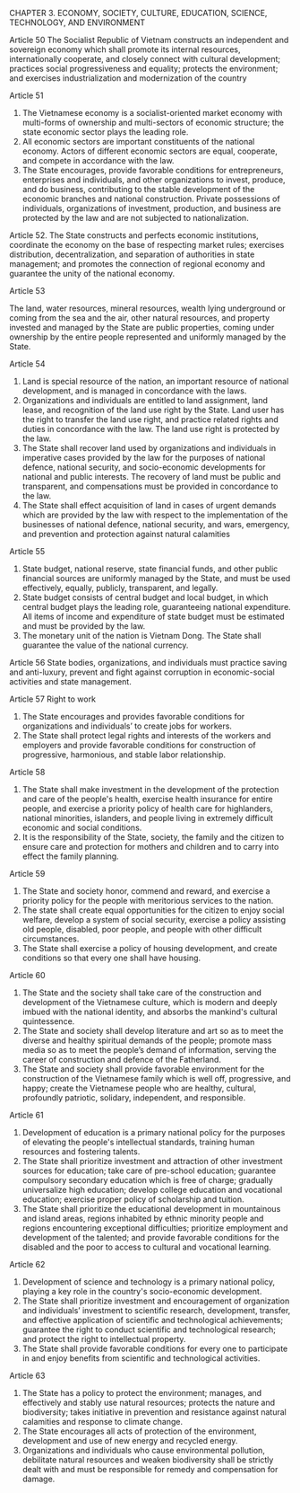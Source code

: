 

CHAPTER 3. ECONOMY, SOCIETY, CULTURE, EDUCATION, SCIENCE, TECHNOLOGY, AND ENVIRONMENT

Article 50
The Socialist Republic of Vietnam constructs an independent and sovereign economy which shall promote its internal resources, internationally cooperate, and closely connect with cultural development; practices social progressiveness and equality; protects the environment; and exercises industrialization and modernization of the country

Article 51
1. The Vietnamese economy is a socialist-oriented market economy with multi-forms of ownership and multi-sectors of economic structure; the state economic sector plays the leading role.
2. All economic sectors are important constituents of the national economy. Actors
of different economic sectors are equal, cooperate, and compete in accordance with the law.
3. The State encourages, provide favorable conditions for entrepreneurs, enterprises and individuals, and other organizations to invest, produce, and do business, contributing to the stable development of the economic branches and national construction. Private possessions of individuals, organizations of investment, production, and business are protected by the law and are not subjected to nationalization.

Article 52. The State constructs and perfects economic institutions, coordinate the economy on the
base of respecting market rules; exercises distribution, decentralization, and separation
of authorities in state management; and promotes the connection of regional economy
and guarantee the unity of the national economy.


Article 53

The land, water resources, mineral resources, wealth lying underground or coming from the sea and the air, other natural resources, and property invested and managed by the State are public properties, coming under ownership by the entire people represented and uniformly managed by the State.

Article 54
1. Land is special resource of the nation, an important resource of national development, and is managed in concordance with the laws.
2. Organizations and individuals are entitled to land assignment, land lease, and recognition of the land use right by the State. Land user has the right to transfer the land use right, and practice related rights and duties in concordance with the law. The land use right is protected by the law.
3. The State shall recover land used by organizations and individuals in imperative cases provided by the law for the purposes of national defence, national security, and socio-economic developments for national and public interests. The recovery of land must be public and transparent, and compensations must be provided in concordance to the law.
4. The State shall effect acquisition of land in cases of urgent demands which are provided by the law with respect to the implementation of the businesses of national defence, national security, and wars, emergency, and prevention and protection against natural calamities

Article 55
1. State budget, national reserve, state financial funds, and other public financial sources are uniformly managed by the State, and must be used effectively, equally, publicly, transparent, and legally.
2. State budget consists of central budget and local budget, in which central budget plays the leading role, guaranteeing national expenditure. All items of income and expenditure of state budget must be estimated and must be provided by the law.
3. The monetary unit of the nation is Vietnam Dong. The State shall guarantee the value of the national currency.

Article 56
State bodies, organizations, and individuals must practice saving and anti-luxury, prevent and fight against corruption in economic-social activities and state management.

Article 57
Right to work
1. The State encourages and provides favorable conditions for organizations and individuals’ to create jobs for workers.
2. The State shall protect legal rights and interests of the workers and employers and provide favorable conditions for construction of progressive, harmonious, and stable labor relationship.

Article 58
1. The State shall make investment in the development of the protection and care of the people's health, exercise health insurance for entire people, and exercise a priority policy of health care for highlanders, national minorities, islanders, and people living in extremely difficult economic and social conditions.
2. It is the responsibility of the State, society, the family and the citizen to ensure care and protection for mothers and children and to carry into effect the family  planning.

Article 59
1. The State and society honor, commend and reward, and exercise a priority policy for the people with meritorious services to the nation.
2. The state shall create equal opportunities for the citizen to enjoy social welfare, develop a system of social security, exercise a policy assisting old people, disabled, poor people, and people with other difficult circumstances.
3. The State shall exercise a policy of housing development, and create conditions so that every one shall have housing.

Article 60
1. The State and the society shall take care of the construction and development of the Vietnamese culture, which is modern and deeply imbued with the national identity, and absorbs the mankind's cultural quintessence.
2. The State and society shall develop literature and art so as to meet the diverse and healthy spiritual demands of the people; promote mass media so as to meet the people’s demand of information, serving the career of construction and defence of the Fatherland.
3. The State and society shall provide favorable environment for the construction of the Vietnamese family which is well off, progressive, and happy; create the Vietnamese people who are healthy, cultural, profoundly patriotic, solidary, independent, and responsible.

Article 61
1. Development of education is a primary national policy for the purposes of elevating the people's intellectual standards, training human resources and fostering talents.
2. The State shall prioritize investment and attraction of other investment sources for education; take care of pre-school education; guarantee compulsory secondary education which is free of charge; gradually universalize high education; develop college education and vocational education; exercise proper policy of scholarship and tuition.
3. The State shall prioritize the educational development in mountainous and island
areas, regions inhabited by ethnic minority people and regions encountering exceptional difficulties; prioritize employment and development of the talented; and provide favorable conditions for the disabled and the poor to access to cultural and vocational learning.

Article 62
1. Development of science and technology is a primary national policy, playing a key role in the country's socio-economic development.
2. The State shall prioritize investment and encouragement of organization and individuals’ investment to scientific research, development, transfer, and effective application of scientific and technological achievements; guarantee the right to conduct scientific and technological research; and protect the right to intellectual property.
3. The State shall provide favorable conditions for every one to participate in and
enjoy benefits from scientific and technological activities.

Article 63
1. The State has a policy to protect the environment; manages, and effectively and stably use natural resources; protects the nature and biodiversity; takes initiative in prevention and resistance against natural calamities and response to climate change.
2. The State encourages all acts of protection of the environment, development and
use of new energy and recycled energy.
3. Organizations and individuals who cause environmental pollution, debilitate
natural resources and weaken biodiversity shall be strictly dealt with and must
be responsible for remedy and compensation for damage.

